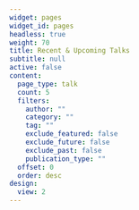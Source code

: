 ```yaml
---
widget: pages
widget_id: pages
headless: true
weight: 70
title: Recent & Upcoming Talks
subtitle: null
active: false
content:
  page_type: talk
  count: 5
  filters:
    author: ""
    category: ""
    tag: ""
    exclude_featured: false
    exclude_future: false
    exclude_past: false
    publication_type: ""
  offset: 0
  order: desc
design:
  view: 2
---
```

